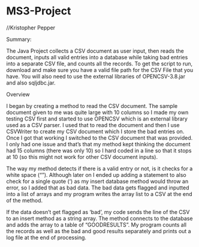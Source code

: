 # MS3-Project
//Kristopher Pepper

Summary:

The Java Project collects a CSV document as user input, then reads the document, inputs all valid entries into a database while taking bad entries into a separate CSV file, and counts all the records.
To get the script to run, download and make sure you have a valid file path for the CSV File that you have. You will also need to use the external libraries of OPENCSV-3.8.jar and also sqljdbc.jar.

Overview

I began by creating a method to read the CSV document.  The sample document given to me was quite large with 10 columns so I made my own testing CSV first and started to use OPENCSV which is an external library used as a CSV parser. I used that to read the document and then I use CSVWriter to create my CSV document which I store the bad entries on. Once I got that working I switched to the CSV document that was provided. I only had one issue and that’s that my method kept thinking the document had 15 columns (there was only 10) so I hard coded in a line so that it stops at 10 (so this might not work for other CSV document inputs). 

The way my method detects if there is a valid entry or not, is it checks for a white space (“”). Although later on I ended up adding a statement to also check for a single quote (‘) as my insert database method would throw an error, so I added that as bad data. The bad data gets flagged and inputted into a list of arrays and my program writes the array list to a CSV at the end of the method.

If the data doesn’t get flagged as ‘bad’, my code sends the line of the CSV to an insert method as a string array.  The method connects to the database and adds the array to a table of “GOODRESULTS”.  My program counts all the records as well as the bad and good results separately and prints out a log file at the end of processing.
